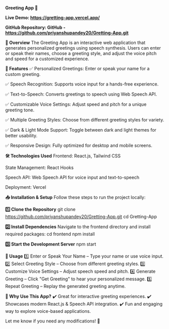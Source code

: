 **Greeting App 🎉**

**Live Demo: https://gretting-app.vercel.app/**

**GitHub Repository: GitHub - https://github.com/priyanshupandey20/Gretting-App.git**

**📌 Overview**
The Greeting App is an interactive web application that generates personalized greetings using speech synthesis. Users can enter or speak their names, choose a greeting style, and adjust the voice pitch and speed for a customized experience.

**🚀 Features**
✅ Personalized Greetings: Enter or speak your name for a custom greeting.

✅ Speech Recognition: Supports voice input for a hands-free experience.

✅ Text-to-Speech: Converts greetings to speech using Web Speech API.

✅ Customizable Voice Settings: Adjust speed and pitch for a unique greeting tone.

✅ Multiple Greeting Styles: Choose from different greeting styles for variety.

✅ Dark & Light Mode Support: Toggle between dark and light themes for better usability.

✅ Responsive Design: Fully optimized for desktop and mobile screens.

**🛠️ Technologies Used**
Frontend: React.js, Tailwind CSS

State Management: React Hooks

Speech API: Web Speech API for voice input and text-to-speech

Deployment: Vercel


**📥 Installation & Setup**
Follow these steps to run the project locally:

**1️⃣ Clone the Repository**
git clone https://github.com/priyanshupandey20/Gretting-App.git
cd Gretting-App

**2️⃣ Install Dependencies**
Navigate to the frontend directory and install required packages:
cd frontend
npm install

**3️⃣ Start the Development Server**
npm start

**📌 Usage**
1️⃣ Enter or Speak Your Name – Type your name or use voice input.
2️⃣ Select Greeting Style – Choose from different greeting styles.
3️⃣ Customize Voice Settings – Adjust speech speed and pitch.
4️⃣ Generate Greeting – Click "Get Greeting" to hear your personalized message.
5️⃣ Repeat Greeting – Replay the generated greeting anytime.

**🌟 Why Use This App?**
✔️ Great for interactive greeting experiences.
✔️ Showcases modern React.js & Speech API integration.
✔️ Fun and engaging way to explore voice-based applications.

Let me know if you need any modifications! 🚀
